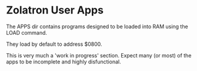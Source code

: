 # Zolatron User Apps

The APPS dir contains programs designed to be loaded into RAM using the LOAD command.

They load by default to address $0800.

This is very much a 'work in progress' section. Expect many (or most) of the apps to be incomplete and highly disfunctional.
